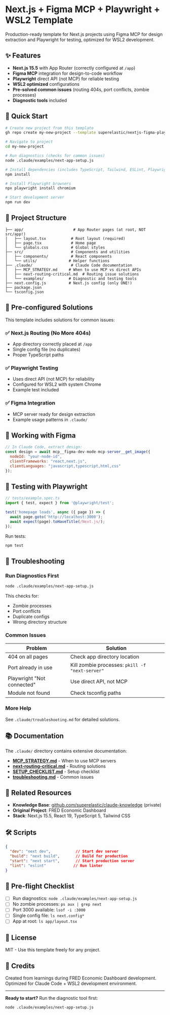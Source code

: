 # Next.js + Figma MCP + Playwright + WSL2 Template

Production-ready template for Next.js projects using Figma MCP for design extraction and Playwright for testing, optimized for WSL2 development.

## ✨ Features

- **Next.js 15.5** with App Router (correctly configured at `/app`)
- **Figma MCP** integration for design-to-code workflow
- **Playwright** direct API (not MCP) for reliable testing
- **WSL2 optimized** configurations
- **Pre-solved common issues** (routing 404s, port conflicts, zombie processes)
- **Diagnostic tools** included

## 🚀 Quick Start

```bash
# Create new project from this template
gh repo create my-new-project --template superelastic/nextjs-figma-playwright-wsl-template

# Navigate to project
cd my-new-project

# Run diagnostics (checks for common issues)
node .claude/examples/next-app-setup.js

# Install dependencies (includes TypeScript, Tailwind, ESLint, Playwright)
npm install

# Install Playwright browsers  
npx playwright install chromium

# Start development server
npm run dev
```

## 📁 Project Structure

```
├── app/                      # App Router pages (at root, NOT src/app!)
│   ├── layout.tsx           # Root layout (required)
│   ├── page.tsx             # Home page
│   └── globals.css          # Global styles
├── src/                     # Components and utilities
│   ├── components/          # React components
│   └── utils/              # Helper functions
├── .claude/                 # Claude Code documentation
│   ├── MCP_STRATEGY.md     # When to use MCP vs direct APIs
│   ├── next-routing-critical.md  # Routing issue solutions
│   └── examples/           # Diagnostic and testing tools
├── next.config.js          # Next.js config (only ONE!)
├── package.json
└── tsconfig.json
```

## 🔧 Pre-configured Solutions

This template includes solutions for common issues:

### ✅ Next.js Routing (No More 404s)
- App directory correctly placed at `/app`
- Single config file (no duplicates)
- Proper TypeScript paths

### ✅ Playwright Testing
- Uses direct API (not MCP) for reliability
- Configured for WSL2 with system Chrome
- Example test included

### ✅ Figma Integration
- MCP server ready for design extraction
- Example usage patterns in `.claude/`

## 🎨 Working with Figma

```javascript
// In Claude Code, extract design:
const design = await mcp__figma-dev-mode-mcp-server__get_image({
  nodeId: "your-node-id",
  clientFrameworks: "react,next.js",
  clientLanguages: "javascript,typescript,html,css"
});
```

## 🧪 Testing with Playwright

```javascript
// tests/example.spec.ts
import { test, expect } from '@playwright/test';

test('homepage loads', async ({ page }) => {
  await page.goto('http://localhost:3000');
  await expect(page).toHaveTitle(/Next.js/);
});
```

Run tests:
```bash
npm test
```

## 🐛 Troubleshooting

### Run Diagnostics First
```bash
node .claude/examples/next-app-setup.js
```

This checks for:
- Zombie processes
- Port conflicts  
- Duplicate configs
- Wrong directory structure

### Common Issues

| Problem | Solution |
|---------|----------|
| 404 on all pages | Check app directory location |
| Port already in use | Kill zombie processes: `pkill -f "next-server"` |
| Playwright "Not connected" | Use direct API, not MCP |
| Module not found | Check tsconfig paths |

### More Help
See `.claude/troubleshooting.md` for detailed solutions.

## 📚 Documentation

The `.claude/` directory contains extensive documentation:

- **[MCP_STRATEGY.md](.claude/MCP_STRATEGY.md)** - When to use MCP servers
- **[next-routing-critical.md](.claude/next-routing-critical.md)** - Routing solutions
- **[SETUP_CHECKLIST.md](.claude/SETUP_CHECKLIST.md)** - Setup checklist
- **[troubleshooting.md](.claude/troubleshooting.md)** - Common issues

## 🔗 Related Resources

- **Knowledge Base**: [github.com/superelastic/claude-knowledge](https://github.com/superelastic/claude-knowledge) (private)
- **Original Project**: FRED Economic Dashboard
- **Stack**: Next.js 15.5, React 19, TypeScript 5, Tailwind CSS

## 🛠️ Scripts

```json
{
  "dev": "next dev",           // Start dev server
  "build": "next build",       // Build for production
  "start": "next start",       // Start production server
  "lint": "eslint"            // Run linter
}
```

## 🚦 Pre-flight Checklist

- [ ] Run diagnostics: `node .claude/examples/next-app-setup.js`
- [ ] No zombie processes: `ps aux | grep next`
- [ ] Port 3000 available: `lsof -i :3000`
- [ ] Single config file: `ls next.config*`
- [ ] App at root: `ls app/layout.tsx`

## 📝 License

MIT - Use this template freely for any project.

## 🙏 Credits

Created from learnings during FRED Economic Dashboard development.
Optimized for Claude Code + WSL2 development environment.

---

**Ready to start?** Run the diagnostic tool first:
```bash
node .claude/examples/next-app-setup.js
```